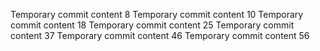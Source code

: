 Temporary commit content 8
Temporary commit content 10
Temporary commit content 18
Temporary commit content 25
Temporary commit content 37
Temporary commit content 46
Temporary commit content 56
